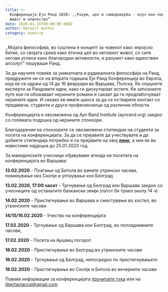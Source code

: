 ```yaml
---
title: >-
  Конференција Ејн Ренд 2020: ,,Разум, цел и самодоверба - клуч кон подобар
  живот и општество”
date: 2020-01-15T00:00:00.000Z
author: Default Author
category: новости
---
```


,,Мојата философија, во суштина е концепт за човекот како херојско битие, со својата среќа како етичка цел во неговиот живот, со сите негови успеси како благородни активности, и разумот како единствен апсолут” пишуваше Ранд.

За да научите повеќе за уникатната и радикалната философија на Ранд, придружете ни се на втората годишна Ејн Ранд Конференција во Европа, која ќе се одржи од 14 до 16 февруари во Варшава, Полска. Ќе слушнете експерти за Рандовите идеи, како ги дискутираат истите. Ќе запознаете луѓе кои ги обожаваат нејзините романи и сакаат да ги продлабочуваат нејзините идеи. И секако ќе имате шанса за да се остварите контакт со предавачи, студенти и други професионалци од различни области.

Конференцијата е овозможена од Ayn Rand Institute (aynrand.org) заедно со големата подршка од нејзините спонзори. 

Благодарение на спонзорите се овозможени стипендии на студенти за посета на конференцијата. За да се пријавите да учествувате и да добиете стипендија потребно е се пријавите на овој [**_линк_**](https://l.facebook.com/l.php?u=https%3A%2F%2Fdocs.google.com%2Fforms%2Fd%2F1U66hD-eE6C7IUT9OA28AJL0ZDbgN58BqEGZV3xLRtcA%2Fedit%3Ffbclid%3DIwAR30KOACwmdbt99vs1ztdbH3ljTj5H9zpOehC-mz2K30j3zJZuV6fQMZTYQ&h=AT0zlmSXRs7lfOj8TbR7p9FsTElQg6b5dSfX05r4WHBleErQgVKEAxJ9QoQXpeFthcxd3A_8hgTnOIhtp7hu1TcH9kTRkmBfuhDDpet5PQ_4VhJhTQhiOwbgUdz9F_ArROxuM8u2), а ние ќе ве известиме најдоцна до 25.01.2020 год.  

За македонските учесници објавуваме агенда на посетата на конференцијата во Варшава:

**13.02.2020** \- Поаѓање од Битола во раните утрински часови, поминување низ Скопје и уптаување кон Белград

**13.02.2020, 17:00 часот** - Тргнување од Белград кон Варшава заедно со учесниците од останатите балкански земји (патот би траел околу 14 ч)

**14.02.2020** - Пристигнување во Варшава и сместување во хостел, во утринските часови

**14/15/16.02.2020** - Учество на конференцијата

**17.02.2020** - Тргнување од Варшава кон Белград, во попладневните часови, 

**17.02.2020** - Посета на Аушвиц логорот

**18.02.2020** - Пристигнување во Белград во утринските часови

**18.02.2020** - Тргнување од Белград, непосредно по пристигнувањето

**18.02.2020** - Пристигнување во Скопје и Битола во вечерните часови  

Повеќе информации за конференцијата [прочитајте тука](https://web.cvent.com/event/654bd2b5-9c90-4cd0-9cde-5e27bfa83345/summary) или на [libertaniaccp@gmail.com](libertaniaccp@gmail.com)
